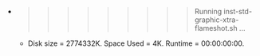 * >>>>>>>>> Running inst-std-graphic-xtra-flameshot.sh ...
  * Disk size = 2774332K. Space Used = 4K. Runtime = 00:00:00:00.

